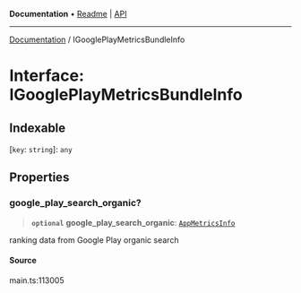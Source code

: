 **Documentation** • [Readme](../README.md) \| [API](../globals.md)

***

[Documentation](../README.md) / IGooglePlayMetricsBundleInfo

# Interface: IGooglePlayMetricsBundleInfo

## Indexable

 \[`key`: `string`\]: `any`

## Properties

### google\_play\_search\_organic?

> **`optional`** **google\_play\_search\_organic**: [`AppMetricsInfo`](../classes/AppMetricsInfo.md)

ranking data from Google Play organic search

#### Source

main.ts:113005
